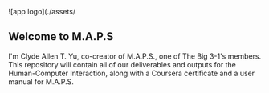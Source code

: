 ![app logo](./assets/

## Welcome to M.A.P.S

I'm Clyde Allen T. Yu, co-creator of M.A.P.S., one of The Big 3-1's members. This repository will contain all of our deliverables and outputs for the Human-Computer Interaction, along with a Coursera certificate and a user manual for M.A.P.S.
